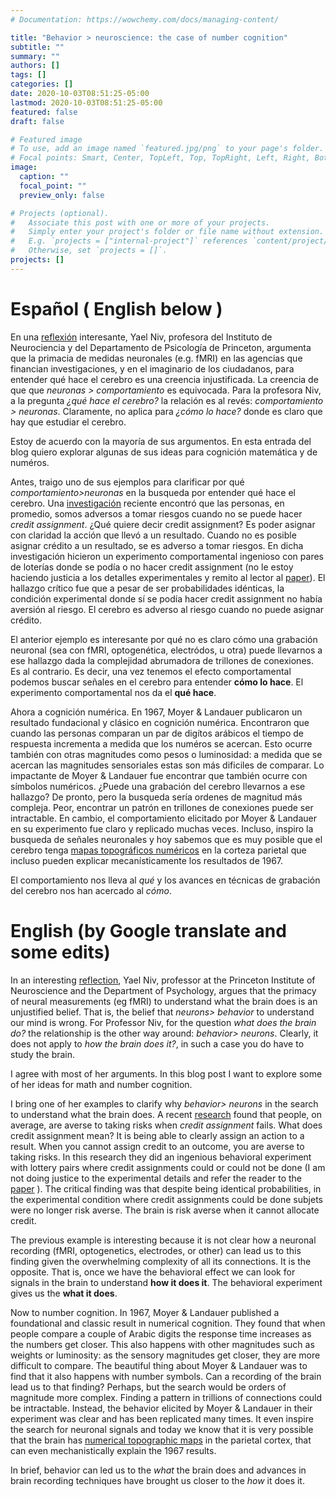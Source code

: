 ```yaml
---
# Documentation: https://wowchemy.com/docs/managing-content/

title: "Behavior > neuroscience: the case of number cognition"
subtitle: ""
summary: ""
authors: []
tags: []
categories: []
date: 2020-10-03T08:51:25-05:00
lastmod: 2020-10-03T08:51:25-05:00
featured: false
draft: false

# Featured image
# To use, add an image named `featured.jpg/png` to your page's folder.
# Focal points: Smart, Center, TopLeft, Top, TopRight, Left, Right, BottomLeft, Bottom, BottomRight.
image:
  caption: ""
  focal_point: ""
  preview_only: false

# Projects (optional).
#   Associate this post with one or more of your projects.
#   Simply enter your project's folder or file name without extension.
#   E.g. `projects = ["internal-project"]` references `content/project/deep-learning/index.md`.
#   Otherwise, set `projects = []`.
projects: []
---
```


# Español ( English below )

En una [reflexión](https://psyarxiv.com/y8mxe/) interesante, Yael Niv, profesora del Instituto de Neurociencia y del Departamento de Psicología de Princeton, argumenta que la primacia de medidas neuronales (e.g. fMRI) en las agencias que financian investigaciones, y en el imaginario de los ciudadanos, para entender qué hace el cerebro es una creencia injustificada. La creencia de que que *neuronas > comportamiento* es equivocada.  Para la profesora Niv, a la pregunta *¿qué hace el cerebro?* la relación es al revés: *comportamiento > neuronas*. Claramente, no aplica para *¿cómo lo hace?* donde es claro que hay que estudiar el cerebro.

Estoy de acuerdo con la mayoría de sus argumentos. En esta entrada del blog quiero explorar algunas de sus ideas para cognición matemática y de numéros. 

Antes, traigo uno de sus ejemplos para clarificar por qué *comportamiento>neuronas* en la busqueda por entender qué hace el cerebro. Una [investigación](https://www.pnas.org/content/113/24/6797.long) reciente encontró que las personas, en promedio, somos adversos a tomar riesgos cuando no se puede hacer *credit assignment*. ¿Qué quiere decir credit assignment? Es poder asignar con claridad la acción que llevó a un resultado. Cuando no es posible asignar crédito a un resultado, se es adverso a tomar riesgos. En dicha investigación hicieron un experimento comportamental ingenioso con pares de loterías donde se podía o no hacer credit assignment (no le estoy haciendo justicia a los detalles experimentales y remito al lector al [paper](https://www.pnas.org/content/113/24/6797.long)). El hallazgo crítico fue que a pesar de ser probabilidades idénticas, la condición experimental donde sí se podía hacer credit assignment no había aversión al riesgo. El cerebro es adverso al riesgo cuando no puede asignar crédito.

El anterior ejemplo es interesante por qué no es claro cómo una grabación neuronal (sea con fMRI, optogenética, electródos, u otra) puede llevarnos a ese hallazgo dada la complejidad abrumadora de trillones de conexiones. Es al contrario. Es decir, una vez tenemos el efecto comportamental podemos buscar señales en el cerebro para entender **cómo lo hace**. El experimento comportamental nos da el **qué hace**. 

Ahora a cognición numérica. En 1967, Moyer & Landauer publicaron un resultado fundacional y clásico en cognición numérica. Encontraron que cuando las personas comparan un par de digítos arábicos el tiempo de respuesta incrementa a medida que los numéros se acercan. Esto ocurre también con otras magnitudes como pesos o luminosidad: a medida que se acercan las magnitudes sensoriales estas son más dificiles de comparar. Lo impactante de Moyer & Landauer fue encontrar que también ocurre con símbolos numéricos. ¿Puede una grabación del cerebro llevarnos a ese hallazgo? De pronto, pero la busqueda sería ordenes de magnitud más compleja. Peor, encontrar un patrón en trillones de conexiones puede ser intractable. En cambio, el comportamiento elicitado por Moyer & Landauer en su experimento fue claro y replicado muchas veces. Incluso, inspiro la busqueda de señales neuronales y hoy sabemos que es muy posible que el cerebro tenga [mapas topográficos numéricos](https://science.sciencemag.org/content/341/6150/1123) en la corteza parietal que incluso pueden explicar mecanísticamente los resultados de 1967. 

El comportamiento nos lleva al *qué* y los avances en técnicas de grabación del cerebro nos han acercado al *cómo*.





# English (by Google translate and some edits)

In an interesting [reflection](https://psyarxiv.com/y8mxe/), Yael Niv, professor at the Princeton Institute of Neuroscience and the Department of Psychology, argues that the primacy of neural measurements (eg fMRI) to understand what the brain does is an unjustified belief. That is, the belief that *neurons> behavior* to understand our mind is wrong. For Professor Niv, for the question *what does the brain do?* the relationship is the other way around: *behavior> neurons*. Clearly, it does not apply to *how the brain does it?*, in such a case you do have to study the brain.

I agree with most of her arguments. In this blog post I want to explore some of her ideas for math and number cognition.

I bring one of her examples to clarify why *behavior> neurons* in the search to understand what the brain does. A recent [research](https://www.pnas.org/content/113/24/6797.long) found that people, on average, are averse to taking risks when *credit assignment* fails. What does credit assignment mean? It is being able to clearly assign an action to a result. When you cannot assign credit to an outcome, you are averse to taking risks. In this research they did an ingenious behavioral experiment with lottery pairs where credit assignments could or could not be done (I am not doing justice to the experimental details and refer the reader to the [paper](https://www.pnas.org/content/113/24/6797.long) ). The critical finding was that despite being identical probabilities, in the experimental condition where credit assignments could be done  subjets were no longer risk averse. The brain is risk averse when it cannot allocate credit.

The previous example is interesting because it is not clear how a neuronal recording (fMRI, optogenetics, electrodes, or other) can lead us to this finding given the overwhelming complexity of all its connections. It is the opposite. That is, once we have the behavioral effect we can look for signals in the brain to understand **how it does it**. The behavioral experiment gives us the **what it does**.

Now to number cognition. In 1967, Moyer & Landauer published a foundational and classic result in numerical cognition. They found that when people compare a couple of Arabic digits the response time increases as the numbers get closer. This also happens with other magnitudes such as weights or luminosity: as the sensory magnitudes get closer, they are more difficult to compare. The beautiful thing about Moyer & Landauer was to find that it also happens with number symbols. Can a recording of the brain lead us to that finding? Perhaps, but the search would be orders of magnitude more complex. Finding a pattern in trillions of connections could be intractable. Instead, the behavior elicited by Moyer & Landauer in their experiment was clear and has been replicated many times. It even inspire the search for neuronal signals and today we know that it is very possible that the brain has [numerical topographic maps](https://science.sciencemag.org/content/341/6150/1123) in the parietal cortex, that can even mechanistically explain the 1967 results. 

In brief, behavior can led us to the *what* the brain does and advances in brain recording techniques have brought us closer to the *how* it does it.